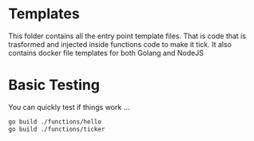 # Templates 

This folder contains all the entry point template files. 
That is code that is trasformed and injected inside functions code to make it tick.
It also contains docker file templates for both Golang and NodeJS


# Basic Testing
You can quickly test if things work ...

```bash
go build ./functions/hello
go build ./functions/ticker

```
